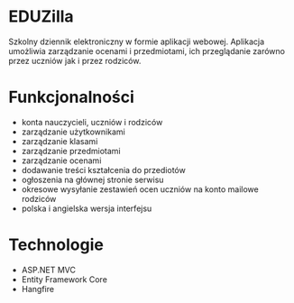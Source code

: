 # EDUZilla
Szkolny dziennik elektroniczny w formie aplikacji webowej. Aplikacja umożliwia zarządzanie ocenami i przedmiotami, ich przeglądanie zarówno przez uczniów jak i przez rodziców.
#
# Funkcjonalności
- konta nauczycieli, uczniów i rodziców
- zarządzanie użytkownikami
- zarządzanie klasami
- zarządzanie przedmiotami
- zarządzanie ocenami
- dodawanie treści kształcenia do przediotów
- ogłoszenia na głównej stronie serwisu
- okresowe wysyłanie zestawień ocen uczniów na konto mailowe rodziców
- polska i angielska wersja interfejsu
#
# Technologie
- ASP.NET MVC
- Entity Framework Core
- Hangfire
